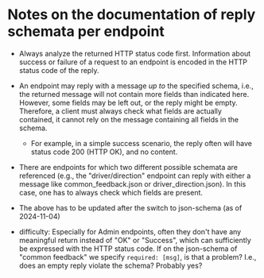 # Notes on the documentation of reply schemata per endpoint
- Always analyze the returned HTTP status code first. Information about success or failure of a request to an endpoint is encoded in the HTTP status code of the reply.
- An endpoint may reply with a message *up to* the specified schema, i.e., the returned message will not contain more fields than indicated here. However, some fields may be left out, or the reply might be empty. Therefore, a client must always check what fields are actually contained, it cannot rely on the message containing all fields in the schema.
	- For example, in a simple success scenario, the reply often will have status code 200 (HTTP OK), and no content.
- There are endpoints for which two different possible schemata are referenced (e.g., the "driver/direction" endpoint can reply with either a message like common_feedback.json or driver_direction.json). In this case, one has to always check which fields are present.



- The above has to be updated after the switch to json-schema (as of 2024-11-04)
- difficulty: Especially for Admin endpoints, often they don't have any meaningful return instead of "OK" or "Success", which can sufficiently be expressed with the HTTP status code. If on the json-schema of "common feedback" we specify `required: [msg]`, is that a problem? I.e., does an empty reply violate the schema? Probably yes?